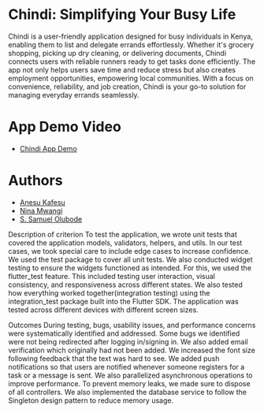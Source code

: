 # Chindi: Simplifying Your Busy Life

Chindi is a user-friendly application designed for busy individuals in Kenya, enabling them to list and delegate errands effortlessly. Whether it's grocery shopping, picking up dry cleaning, or delivering documents, Chindi connects users with reliable runners ready to get tasks done efficiently. The app not only helps users save time and reduce stress but also creates employment opportunities, empowering local communities. With a focus on convenience, reliability, and job creation, Chindi is your go-to solution for managing everyday errands seamlessly.

# App Demo Video

- [Chindi App Demo](https://drive.google.com/file/d/1abBt_B1kWzED5qFe2DTUGQy-eYRgMEGe/view?usp=sharing)

# Authors

- [Anesu Kafesu](https://github.com/anesukafesu)
- [Nina Mwangi](https://github.com/NinaMwangi)
- [S. Samuel Olubode](https://github.com/SundayOlubode)

Description of criterion
To test the application, we wrote unit tests that covered the application models, validators, helpers, and utils. In our test cases, we took special care to include edge cases to increase confidence. We used the test package to cover all unit tests.
We also conducted widget testing to ensure the widgets functioned as intended. For this, we used the flutter_test feature. This included testing user interaction, visual consistency, and responsiveness across different states. We also tested how everything worked together(integration testing) using the integration_test package built into the Flutter SDK.
The application was tested across different devices with different screen sizes.

Outcomes
During testing, bugs, usability issues, and performance concerns were systematically identified and addressed. Some bugs we identified were not being redirected after logging in/signing in. We also added email verification which originally had not been added. We increased the font size following feedback that the text was hard to see. We added push notifications so that users are notified whenever someone registers for a task or a message is sent. We also parallelized asynchronous operations to improve performance. To prevent memory leaks, we made sure to dispose of all controllers. We also implemented the database service to follow the Singleton design pattern to reduce memory usage.

